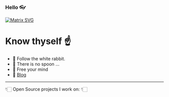 ### Hello 👓

[![Matrix SVG](https://raw.githubusercontent.com/FunkyMuse/FunkyMuse/master/matrix.svg)](https://www.youtube.com/watch?v=YgJ5ZEn67tk)

# Know thyself ☝
- 🐇 Follow the white rabbit.
- 🥄 There is no spoon ...
- 🧠 Free your mind 
- 📝 [Blog](https://funkymuse.dev/)
---

👇🏻 Open Source projects I work on: 👇🏻
